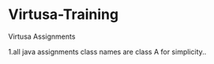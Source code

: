 # Virtusa-Training
Virtusa Assignments

1.all java assignments class names are class A for simplicity..

